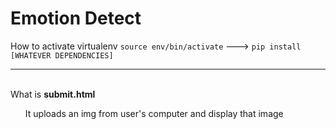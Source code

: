 # Emotion Detect

How to activate virtualenv
  ```source env/bin/activate```
  --->
  ```pip install [WHATEVER DEPENDENCIES]```
  <hr />
<br />What is <strong>submit.html</strong>
<ul>
  It uploads an img from user's computer and display that image
</ul>
